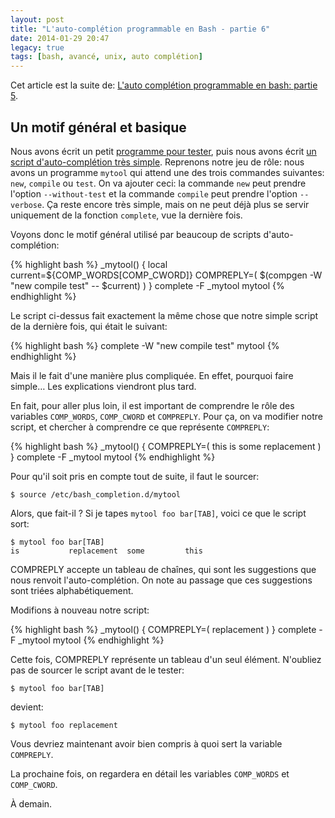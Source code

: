 ```yaml
---
layout: post
title: "L'auto-complétion programmable en Bash - partie 6"
date: 2014-01-29 20:47
legacy: true
tags: [bash, avancé, unix, auto complétion]
---
```




Cet article est la suite de:
[L'auto complétion programmable en bash: partie 5](/blog/2014/01/15/lauto-completion-en-bash-partie-5/).

Un motif général et basique
-------------------------------------------

Nous avons écrit un petit [programme pour tester](/blog/2014/01/14/lauto-completion-programmable-en-bash-partie-4/),
puis nous avons écrit [un script d'auto-complétion très simple](/blog/2014/01/15/lauto-completion-en-bash-partie-5/).
Reprenons notre jeu de rôle: nous avons un programme `mytool` qui
attend une des trois commandes suivantes: `new`, `compile` ou
`test`. On va ajouter ceci: la commande `new` peut prendre
l'option `--without-test` et la commande `compile` peut prendre
l'option `--verbose`. Ça reste encore très simple, mais on ne peut
déjà plus se servir uniquement de la fonction `complete`, vue
la dernière fois.

Voyons donc le motif général utilisé par beaucoup de scripts
d'auto-complétion:

<!-- more -->

{% highlight bash %}
_mytool()
{
    local current=${COMP_WORDS[COMP_CWORD]}
    COMPREPLY=( $(compgen -W "new compile test" -- $current) )
}
complete -F _mytool mytool
{% endhighlight %}

Le script ci-dessus fait exactement la même chose que notre simple
script de la dernière fois, qui était le suivant:

{% highlight bash %}
complete -W "new compile test" mytool
{% endhighlight %}

Mais il le fait d'une manière plus compliquée. En effet,
pourquoi faire simple… Les explications viendront plus tard.

En fait, pour aller plus loin, il est important de comprendre le rôle
des variables `COMP_WORDS`, `COMP_CWORD` et `COMPREPLY`. Pour ça, on
va modifier notre script, et chercher à comprendre ce que
représente `COMPREPLY`:

{% highlight bash %}
_mytool()
{
    COMPREPLY=( this is some replacement )
}
complete -F _mytool mytool
{% endhighlight %}

Pour qu'il soit pris en compte tout de suite, il faut le sourcer:

    $ source /etc/bash_completion.d/mytool

Alors, que fait-il ? Si je tapes `mytool foo bar[TAB]`, voici ce que
le script sort:

    $ mytool foo bar[TAB]
    is           replacement  some         this   

COMPREPLY accepte un tableau de chaînes, qui sont les suggestions que
nous renvoit l'auto-complétion. On note au passage que ces suggestions
sont triées alphabétiquement.

Modifions à nouveau notre script:

{% highlight bash %}
_mytool()
{
    COMPREPLY=( replacement )
}
complete -F _mytool mytool
{% endhighlight %}

Cette fois, COMPREPLY représente un tableau d'un seul élément.
N'oubliez pas de sourcer le script avant de le tester:

    $ mytool foo bar[TAB]

devient:

    $ mytool foo replacement

Vous devriez maintenant avoir bien compris à quoi sert la variable
`COMPREPLY`.

La prochaine fois, on regardera en détail les variables `COMP_WORDS`
et `COMP_CWORD`.



À demain.


